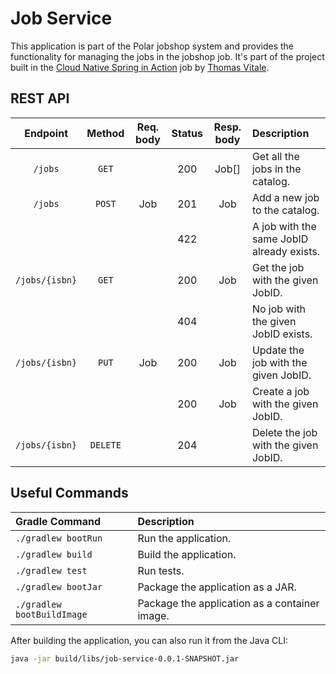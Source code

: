 # Job Service

This application is part of the Polar jobshop system and provides the functionality for managing
the jobs in the jobshop job. It's part of the project built in the
[Cloud Native Spring in Action](https://www.manning.com/jobs/cloud-native-spring-in-action) job
by [Thomas Vitale](https://www.thomasvitale.com).

## REST API

| Endpoint	      | Method   | Req. body  | Status | Resp. body     | Description    		   	     |
|:---------------:|:--------:|:----------:|:------:|:--------------:|:-------------------------------|
| `/jobs`        | `GET`    |            | 200    | Job[]         | Get all the jobs in the catalog. |
| `/jobs`        | `POST`   | Job       | 201    | Job           | Add a new job to the catalog. |
|                 |          |            | 422    |                | A job with the same JobID already exists. |
| `/jobs/{isbn}` | `GET`    |            | 200    | Job           | Get the job with the given JobID. |
|                 |          |            | 404    |                | No job with the given JobID exists. |
| `/jobs/{isbn}` | `PUT`    | Job       | 200    | Job           | Update the job with the given JobID. |
|                 |          |            | 200    | Job           | Create a job with the given JobID. |
| `/jobs/{isbn}` | `DELETE` |            | 204    |                | Delete the job with the given JobID. |

## Useful Commands

| Gradle Command	         | Description                                   |
|:---------------------------|:----------------------------------------------|
| `./gradlew bootRun`        | Run the application.                          |
| `./gradlew build`          | Build the application.                        |
| `./gradlew test`           | Run tests.                                    |
| `./gradlew bootJar`        | Package the application as a JAR.             |
| `./gradlew bootBuildImage` | Package the application as a container image. |

After building the application, you can also run it from the Java CLI:

```bash
java -jar build/libs/job-service-0.0.1-SNAPSHOT.jar
```
